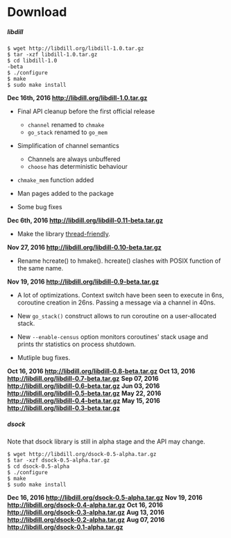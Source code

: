 
# Download

##### libdill

```
$ wget http://libdill.org/libdill-1.0.tar.gz
$ tar -xzf libdill-1.0.tar.gz 
$ cd libdill-1.0
-beta
$ ./configure
$ make
$ sudo make install
```

**Dec 16th, 2016 <http://libdill.org/libdill-1.0.tar.gz>**

* Final API cleanup before the first official release
    - `channel` renamed to `chmake`
    - `go_stack` renamed to `go_mem`

* Simplification of channel semantics
    - Channels are always unbuffered
    - `choose` has deterministic behaviour

* `chmake_mem` function added

* Man pages added to the package

* Some bug fixes

**Dec 6th, 2016 <http://libdill.org/libdill-0.11-beta.tar.gz>**

* Make the library [thread-friendly](threads.html).

**Nov 27, 2016 <http://libdill.org/libdill-0.10-beta.tar.gz>**

* Rename hcreate() to hmake(). hcreate() clashes with POSIX function of the same name.

**Nov 19, 2016 <http://libdill.org/libdill-0.9-beta.tar.gz>**

* A lot of optimizations. Context switch have been seen to execute in 6ns, coroutine creation in 26ns. Passing a message via a channel in 40ns.

* New `go_stack()` construct allows to run coroutine on a user-allocated stack.

* New `--enable-census` option monitors coroutines' stack usage and prints thr statistics on process shutdown.

* Mutliple bug fixes.

**Oct 16, 2016 <http://libdill.org/libdill-0.8-beta.tar.gz>**
**Oct 13, 2016 <http://libdill.org/libdill-0.7-beta.tar.gz>**
**Sep 07, 2016 <http://libdill.org/libdill-0.6-beta.tar.gz>**
**Jun 03, 2016 <http://libdill.org/libdill-0.5-beta.tar.gz>**
**May 22, 2016 <http://libdill.org/libdill-0.4-beta.tar.gz>**
**May 15, 2016 <http://libdill.org/libdill-0.3-beta.tar.gz>**

##### dsock

Note that dsock library is still in alpha stage and the API may change.

```
$ wget http://libdill.org/dsock-0.5-alpha.tar.gz
$ tar -xzf dsock-0.5-alpha.tar.gz 
$ cd dsock-0.5-alpha
$ ./configure
$ make
$ sudo make install
```

**Dec 16, 2016 <http://libdill.org/dsock-0.5-alpha.tar.gz>**
**Nov 19, 2016 <http://libdill.org/dsock-0.4-alpha.tar.gz>**
**Oct 16, 2016 <http://libdill.org/dsock-0.3-alpha.tar.gz>**
**Aug 13, 2016 <http://libdill.org/dsock-0.2-alpha.tar.gz>**
**Aug 07, 2016 <http://libdill.org/dsock-0.1-alpha.tar.gz>**

